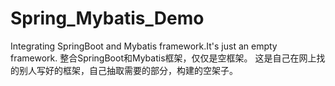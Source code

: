 # Spring_Mybatis_Demo
Integrating SpringBoot and Mybatis framework.It's just an empty framework.   整合SpringBoot和Mybatis框架，仅仅是空框架。
这是自己在网上找的别人写好的框架，自己抽取需要的部分，构建的空架子。
